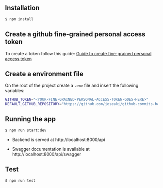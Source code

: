 ## Installation

```bash
$ npm install
```

## Create a github fine-grained personal access token

To create a token follow this guide: [Guide to create fine-grained personal access token ](https://docs.github.com/en/authentication/keeping-your-account-and-data-secure/creating-a-personal-access-token#creating-a-fine-grained-personal-access-token)

## Create a environment file

On the root of the project create a `.env` file and insert the following variables:

```bash
GITHUB_TOKEN="<YOUR-FINE-GRAINED-PERSONAL-ACCESS-TOKEN-GOES-HERE>"
DEFAULT_GITHUB_REPOSITORY="https://github.com/joseaki/github-commits-backend"
```

## Running the app

```bash
$ npm run start:dev
```

- Backend is served at http://localhost:8000/api

- Swagger documentation is available at http://localhost:8000/api/swagger

## Test

```bash
$ npm run test
```
